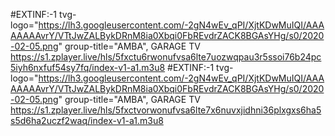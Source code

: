 #EXTINF:-1 tvg-logo="https://lh3.googleusercontent.com/-2gN4wEv_qPI/XjtKDwMuIQI/AAAAAAAAvrY/VTtJwZALBykDRnM8ia0Xbqi0FbREvdrZACK8BGAsYHg/s0/2020-02-05.png" group-title="AMBA", GARAGE TV https://s1.zplayer.live/hls/5fxctu6rwonufvsa6lte7uozwqpau3r5ssoi76b24pc5iyh6nxfuf54sy7fq/index-v1-a1.m3u8
#EXTINF:-1 tvg-logo="https://lh3.googleusercontent.com/-2gN4wEv_qPI/XjtKDwMuIQI/AAAAAAAAvrY/VTtJwZALBykDRnM8ia0Xbqi0FbREvdrZACK8BGAsYHg/s0/2020-02-05.png" group-title="AMBA", GARAGE TV https://s1.zplayer.live/hls/5fxctvorwonufvsa6lte7x6nuvxjidhni36plxgxs6ha5s5d6ha2uczf2waq/index-v1-a1.m3u8
